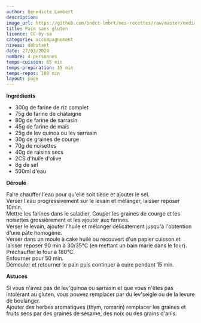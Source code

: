 ```yaml
---
author: Benedicte Lambert
description: 
image_url: https://github.com/bndct-lmbrt/mes-recettes/raw/master/medias/pain.jpg
title: Pain sans gluten
licence: CC-by-sa
categorie: accompagnement
niveau: débutant
date: 27/03/2020
nombre: 4 personnes
temps-cuisson: 65 min
temps-preparation: 15 min
temps-repos: 100 min
layout: page
---
```



**Ingrédients**  

* 300g de farine de riz complet
* 75g de farine de châtaigne
* 80g de farine de sarrasin 
* 45g de farine de maïs
* 25g de lev quinoa ou lev sarrasin
* 30g de graines de courge
* 70g de noisettes
* 40g de raisins secs
* 2CS d'huile d'olive
* 8g de sel
* 500ml d'eau




**Déroulé**

Faire chauffer l'eau pour qu'elle soit tiède et ajouter le sel.  
Verser l'eau progressivement sur le levain et mélanger, laisser reposer 10min.  
Mettre les farines dans le saladier. 
Couper les graines de courge et les noisettes grossièrement et les ajouter aux farines.    
Verser le levain, ajouter l'huile et mélanger délicatement jusqu'à l'obtention d'une pâte homogène.    
Verser dans un moule à cake huilé ou recouvert d'un papier cuisson et laisser reposer 90 min à 30/35°C (en mettant un bain marie dans le four).   
Préchauffer le four à 180°C.   
Enfourner pour 50 min.    
Démouler et retourner le pain puis continuer à cuire pendant 15 min.     

  
**Astuces** 
  
Si vous n'avez pas de lev'quinoa ou sarrasin et que vous n'êtes pas intolérant au gluten, vous pouvez remplacer par du lev'seigle ou de la levure de boulanger.  
Ajouter des herbes aromatiques (thym, romarin) remplacer les graines et fruits secs par des graines de sésame, des noix ou des grains d'anis.  